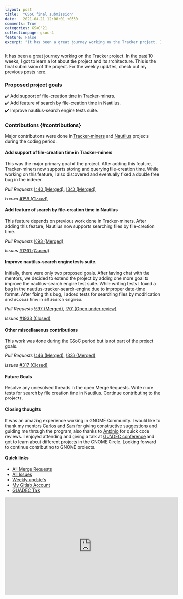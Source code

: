 ```yaml
---
layout: post
title:  "GSoC final submission"
date:   2021-08-21 12:08:01 +0530
comments: True
categories: GSoC'21
collectionpage: gsoc-4
feature: False
excerpt: "It has been a great journey working on the Tracker project. In the past 10 weeks I got to learn a lot about the project and its architecture ..."
---
```


It has been a great journey working on the Tracker project. In the past 10 weeks, I got to learn a lot about the project and its architecture. This is the final submission of the project. For the weekly updates, check out my previous posts [here](https://nishitpatel.dev/categories#gsoc-21).

### Proposed project goals 

:heavy_check_mark: Add support of file-creation time in Tracker-miners.  
:heavy_check_mark: Add feature of search by file-creation time in Nautilus.  
:heavy_check_mark: Improve nautilus-search engine tests suite.

### Contributions {#contributions}

Major contributions were done in [Tracker-miners](https://gitlab.gnome.org/GNOME/tracker-miners) and [Nautilus](https://gitlab.gnome.org/GNOME/nautilus) projects during the coding period.


#### Add support of file-creation time in Tracker-miners

This was the major primary goal of the project. After adding this feature, Tracker-miners now supports storing and querying file-creation time. While working on this feature, I also discovered and eventually fixed a double free bug in the indexer.

*Pull Requests* 
[!440 (Merged)](https://gitlab.gnome.org/GNOME/tracker/-/merge_requests/440), 
[!340 (Merged)](https://gitlab.gnome.org/GNOME/tracker-miners/-/merge_requests/340)

*Issues* 
[#158 (Closed)](https://gitlab.gnome.org/GNOME/tracker-miners/-/issues/158)

#### Add feature of search by file-creation time in Nautilus

This feature depends on previous work done in Tracker-miners. After adding this feature, Nautilus now supports searching files by file-creation time.

*Pull Requests* 
[!693 (Merged)](https://gitlab.gnome.org/GNOME/nautilus/-/merge_requests/693)

*Issues* 
[#1761 (Closed)](https://gitlab.gnome.org/GNOME/nautilus/-/issues/1761)

#### Improve nautilus-search engine tests suite.

Initially, there were only two proposed goals. After having chat with the mentors, we decided to extend the project by adding one more goal to improve the nautilus-search engine test suite. While writing tests I found a bug in the nautilus-tracker-search-engine due to improper date-time format. After fixing this bug, I added tests for searching files by modification and access time in all search engines.

*Pull Requests* 
[!697 (Merged)](https://gitlab.gnome.org/GNOME/nautilus/-/merge_requests/697), 
[!701 (Open under review)](https://gitlab.gnome.org/GNOME/nautilus/-/merge_requests/701)

*Issues* 
[#1933 (Closed)](https://gitlab.gnome.org/GNOME/nautilus/-/issues/1933)

#### Other miscellaneous contributions

This work was done during the GSoC period but is not part of the project goals.

*Pull Requests*
[!446 (Merged)](https://gitlab.gnome.org/GNOME/tracker/-/merge_requests/446), 
[!336 (Merged)](https://gitlab.gnome.org/GNOME/tracker-miners/-/merge_requests/336)


*Issues* 
[#317 (Closed)](https://gitlab.gnome.org/GNOME/tracker/-/issues/317)

#### Future Goals

Resolve any unresolved threads in the open Merge Requests. Write more tests for search by file creation time in Nautilus. Continue contributing to the projects.

#### Closing thoughts

It was an amazing experience working in GNOME Community. I would like to thank my mentors [Carlos](https://gitlab.gnome.org/carlosg) and [Sam](https://gitlab.gnome.org/sthursfield) for giving constructive suggestions and guiding me through the program, also thanks to [António](https://gitlab.gnome.org/antoniof) for quick code reviews. I enjoyed attending and giving a talk at [GUADEC conference](https://events.gnome.org/event/9/overview) and got to learn about different projects in the GNOME Circle. Looking forward to continue contributing to GNOME projects.

#### Quick links

<ul>
<li><a href="https://gitlab.gnome.org/groups/GNOME/-/merge_requests?scope=all&state=all&author_username=nis130">All Merge Requests</a></li>
<li><a href="https://gitlab.gnome.org/groups/GNOME/-/issues?scope=all&state=all&author_username=nis130">All Issues</a></li>
<li><a href="https://www.nishitpatel.dev/categories#gsoc-21">Weekly update's</a></li>
<li><a href="https://gitlab.gnome.org/nis130">My Gitlab Account</a></li>
<li><a href="https://youtu.be/DjmL5YbcPEQ?t=6701">GUADEC Talk</a></li>
</ul>

<div class="embed-responsive embed-responsive-16by9">
<iframe width="560" height="315" src="https://www.youtube.com/embed/DjmL5YbcPEQ?start=6701" title="YouTube video player" frameborder="0" allow="accelerometer; autoplay; clipboard-write; encrypted-media; gyroscope; picture-in-picture" allowfullscreen></iframe>
</div>
<br>
